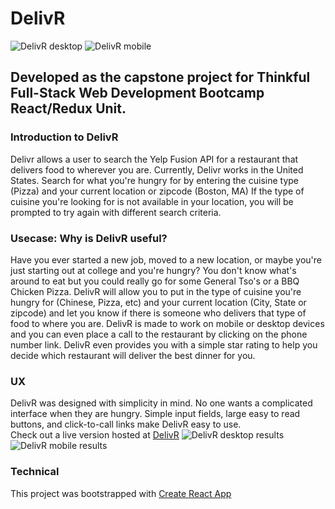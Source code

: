 # DelivR
![DelivR desktop](https://github.com/Kellator/delivr-react-app/tree/master/src/DelivR_SS/DelivR_desktop.png)
![DelivR mobile](https://github.com/Kellator/delivr-react-app/tree/master/src/DelivR_SS/DelivR_Mobile.png)
## Developed as the capstone project for Thinkful Full-Stack Web Development Bootcamp React/Redux Unit.
### Introduction to DelivR
Delivr allows a user to search the Yelp Fusion API for a restaurant that delivers food to wherever you are.  Currently, Delivr works in the United States.
Search for what you're hungry for by entering the cuisine type (Pizza) and your current location or zipcode (Boston, MA)
If the type of cuisine you're looking for is not available in your location, you will be prompted to try again with different search criteria.
### Usecase:  Why is DelivR useful?
Have you ever started a new job, moved to a new location, or maybe you're just starting out at college and you're hungry?  You don't know what's around to eat
but you could really go for some General Tso's or a BBQ Chicken Pizza.  DelivR will allow you to put in the type of cuisine you're hungry for (Chinese, Pizza, etc) and your current location (City, State or zipcode) and let you know if there is someone who delivers that type of food to where you are.  DelivR is made to work on mobile or desktop devices and you can even place a call to the restaurant by clicking on the phone number link.  DelivR even provides you with a simple star rating to help you decide which restaurant will deliver the best dinner for you.
### UX
DelivR was designed with simplicity in mind.  No one wants a complicated interface when they are hungry.  Simple input fields, large easy to read buttons, and click-to-call links make DelivR easy to use.  
Check out a live version hosted at [DelivR](https://kellator.github.io/delivr-react-app/#/)
![DelivR desktop results](https://github.com/Kellator/delivr-react-app/tree/master/src/DelivR_SS/DelivR_results_desktop.png)
![DelivR mobile results](https://github.com/Kellator/delivr-react-app/tree/master/src/DelivR_SS/DelivR_results_mobile.png)
### Technical
This project was bootstrapped with [Create React App](https://github.com/facebookincubator/create-react-app) 